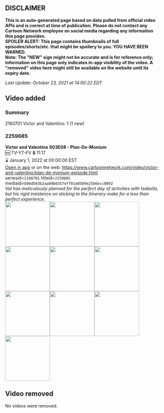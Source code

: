## DISCLAIMER
**This is an auto-generated page based on data pulled from official video APIs and is correct at time of publication. Please do not contact any Cartoon Network employee on social media regarding any information this page provides.**  
**SPOILER ALERT: This page contains thumbnails of full episodes/shorts/etc. that might be spoilery to you. YOU HAVE BEEN WARNED.**  
**Note: The "NEW" sign might not be accurate and is for reference only; information on this page only indicates in-app visibility of the video. A "removed" video here might still be available on the website until its expiry date.**  

_Last Update: October 23, 2021 at 14:00:22 EDT_
## Video added
### Summary
2160701 Victor and Valentino: 1 (1 new)  
### 2259685
**Victor and Valentino S03E08 - Plan-De-Monium**  
🆕 TV-Y7-FV 🔒 11:17  
⌛ January 1, 2022 at 00:00:00 EST  
[Open in app](https://cnvideo.sercomkc.org/redirector.html?type=cnapp&seriesid=2160701&titleid=2259685&mediaid=b80d503b2aa89b0357eff01e0509e25b6ecc0892) or on the web: https://www.cartoonnetwork.com/video/victor-and-valentino/plan-de-monium-episode.html  
seriesid=`2160701` titleid=`2259685` mediaid=`b80d503b2aa89b0357eff01e0509e25b6ecc0892`  
_Val has meticulously planned for the perfect day of activities with Isabella, but his rigid insistence on sticking to the itinerary make for a less than perfect experience._  
<a href="https://s3.amazonaws.com/cartoonorchestrator/2259685_001_1280x720.jpg"><img src="https://s3.amazonaws.com/cartoonorchestrator/2259685_001_640x360.jpg" height="144px" /></a><a href="https://s3.amazonaws.com/cartoonorchestrator/2259685_002_1280x720.jpg"><img src="https://s3.amazonaws.com/cartoonorchestrator/2259685_002_640x360.jpg" height="144px" /></a><a href="https://s3.amazonaws.com/cartoonorchestrator/2259685_003_1280x720.jpg"><img src="https://s3.amazonaws.com/cartoonorchestrator/2259685_003_640x360.jpg" height="144px" /></a><a href="https://s3.amazonaws.com/cartoonorchestrator/2259685_004_1280x720.jpg"><img src="https://s3.amazonaws.com/cartoonorchestrator/2259685_004_640x360.jpg" height="144px" /></a><a href="https://s3.amazonaws.com/cartoonorchestrator/2259685_005_1280x720.jpg"><img src="https://s3.amazonaws.com/cartoonorchestrator/2259685_005_640x360.jpg" height="144px" /></a><a href="https://s3.amazonaws.com/cartoonorchestrator/2259685_006_1280x720.jpg"><img src="https://s3.amazonaws.com/cartoonorchestrator/2259685_006_640x360.jpg" height="144px" /></a><a href="https://s3.amazonaws.com/cartoonorchestrator/2259685_007_1280x720.jpg"><img src="https://s3.amazonaws.com/cartoonorchestrator/2259685_007_640x360.jpg" height="144px" /></a><a href="https://s3.amazonaws.com/cartoonorchestrator/2259685_008_1280x720.jpg"><img src="https://s3.amazonaws.com/cartoonorchestrator/2259685_008_640x360.jpg" height="144px" /></a><a href="https://s3.amazonaws.com/cartoonorchestrator/2259685_009_1280x720.jpg"><img src="https://s3.amazonaws.com/cartoonorchestrator/2259685_009_640x360.jpg" height="144px" /></a><a href="https://s3.amazonaws.com/cartoonorchestrator/2259685_010_1280x720.jpg"><img src="https://s3.amazonaws.com/cartoonorchestrator/2259685_010_640x360.jpg" height="144px" /></a>
## Video removed
No videos were removed.  
